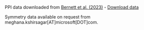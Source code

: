 PPI data downloaded from [Bernett et al. (2023)](https://www.biorxiv.org/content/10.1101/2023.01.18.524543v3)
    - [Download data](https://figshare.com/articles/dataset/PPI_prediction_from_sequence_gold_standard_dataset/21591618/3.)

Symmetry data available on request from meghana.kshirsagar[AT]microsoft[DOT]com.